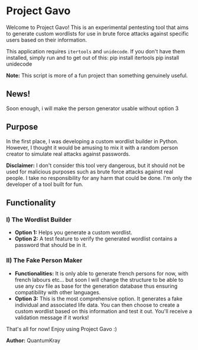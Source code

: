 # Project Gavo

Welcome to Project Gavo! This is an experimental pentesting tool that aims to generate custom wordlists for use in brute force attacks against specific users based on their information.

This application requires `itertools` and `unidecode`. If you don't have them installed, simply run and to get out of this:
pip install itertools
pip install unidecode


**Note:** This script is more of a fun project than something genuinely useful.

## News!

Soon enough, i will make the person generator usable without option 3

## Purpose

In the first place, I was developing a custom wordlist builder in Python. However, I thought it would be amusing to mix it with a random person creator to simulate real attacks against passwords.

**Disclaimer:** I don't consider this tool very dangerous, but it should not be used for malicious purposes such as brute force attacks against real people. I take no responsibility for any harm that could be done. I'm only the developer of a tool built for fun.

## Functionality

### I) The Wordlist Builder

- **Option 1:** Helps you generate a custom wordlist.
- **Option 2:** A test feature to verify the generated wordlist contains a password that should be in it.

### II) The Fake Person Maker

- **Functionalities:** It is only able to generate french persons for now, with french labours etc... but soon I will change the structure to be able to use any csv file as base for the generation database thus ensuring
compatibility with other languages.
- **Option 3:** This is the most comprehensive option. It generates a fake individual and associated life data. You can then choose to create a custom wordlist based on this information and test it out. You'll receive a validation message if it works!

That's all for now! Enjoy using Project Gavo :)

**Author:** QuantumKray
